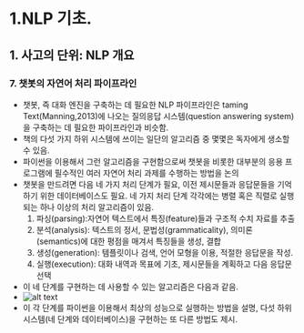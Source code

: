 # 1.NLP 기초.
## 1. 사고의 단위: NLP 개요
### 7. 챗봇의 자연어 처리 파이프라인
- 챗봇, 즉 대화 엔진을 구축하는 데 필요한 NLP 파이프라인은 taming Text(Manning,2013)에 나오는 질의응답 시스템(question answering system)을 구축하는 데 필요한 파이프라인과 비슷함.
- 책의 다섯 가지 하위 시스템에 쓰이는 일단의 알고리즘 중 몇몇은 독자에게 생소할 수 있음.
- 파이썬을 이용해서 그런 알고리즘을 구현함으로써 챗봇을 비롯한 대부분의 응용 프로그램에 필수적인 여러 자연어 처리 과제를 수행하는 방법을 논의
- 챗봇을 만드려면 다음 네 가지 처리 단계가 필요, 이전 제시문들과 응답문들을 기억하기 위한 데이터베이스도 필요. 네 가지 처리 단계 각각에는 병렬 혹은 직렬로 실행되는 하나 이상의 처리 알고리즘이 있음.
    1. 파싱(parsing):자연어 텍스트에서 특징(feature)들과 구조적 수치 자료를 추출
    2. 분석(analysis): 텍스트의 정서, 문법성(grammaticality), 의미론(semantics)에 대한 평점을 매겨서 특징들을 생성, 결합
    3. 생성(generation): 템플릿이나 검색, 언어 모형을 이용, 적절한 응답문을 작성.
    4. 실행(execution): 대화 내역과 목표에 기초, 제시문들을 계획하고 다음 응답문 선택
- 이 네 단계를 구현하는 데 사용할 수 있는 알고리즘은 다음과 같음.
- ![alt text](image-1.png)
- 이 각 단계를 파이썬을 이용해서 최상의 성능으로 실행하는 방법을 설명, 다섯 하위 시스템(네 단계와 데이터베이스)을 구현하는 또 다른 방법도 제시.